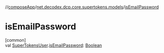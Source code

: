//[composeApp](../../index.md)/[net.decodex.dcp.core.supertokens.models](index.md)/[isEmailPassword](is-email-password.md)

# isEmailPassword

[common]\
val [SuperTokensUser](-super-tokens-user/index.md).[isEmailPassword](is-email-password.md): [Boolean](https://kotlinlang.org/api/latest/jvm/stdlib/kotlin/-boolean/index.html)

